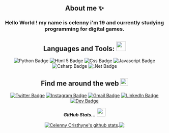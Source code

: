 <!-- HEADER -->
<div align=center>
  
## About me ✨  <br>
### Hello World ! my name is celenny i'm 19 and currently studying programming for digital games. 

## Languages and Tools: </a><img src="https://media.giphy.com/media/WUlplcMpOCEmTGBtBW/giphy.gif" width="30">

![Python Badge](https://img.shields.io/badge/Python-14354C?style=for-the-badge&logo=python&logoColor=white)
![Html 5 Badge](https://img.shields.io/badge/html5%20-%23E34F26.svg?&style=for-the-badge&logo=html5&logoColor=white)
![Css Badge](https://img.shields.io/badge/css3%20-%231572B6.svg?&style=for-the-badge&logo=css3&logoColor=white) 
![Javascript Badge](https://img.shields.io/badge/JavaScript-F7DF1E?style=for-the-badge&logo=javascript&logoColor=black)
![Csharp Badge](https://img.shields.io/badge/C%23-239120?style=for-the-badge&logo=c-sharp&logoColor=white)
![.Net Badge](https://img.shields.io/badge/.NET-5C2D91?style=for-the-badge&logo=.net&logoColor=white)

## Find me around the web <img src="https://github.com/TheDudeThatCode/TheDudeThatCode/blob/master/Assets/Earth.gif" width="24px"> 
[![Twitter Badge](https://img.shields.io/badge/Twitter-1DA1F2?style=for-the-badge&logo=twitter&logoColor=white)](https://twitter.com/celycodes) 
[![Instagram Badge](https://img.shields.io/badge/Instagram-E4405F?style=for-the-badge&logo=instagram&logoColor=white)](https://instagram.com/celycodes)
[![Gmail Badge](https://img.shields.io/badge/Gmail-D14836?style=for-the-badge&logo=gmail&logoColor=white)](mailto:celycristhyne@gmail.com)
[![LinkedIn Badge](https://img.shields.io/badge/LinkedIn-0077B5?style=for-the-badge&logo=linkedin&logoColor=white)](https://www.linkedin.com/in/celenny/)
[![Dev Badge](https://img.shields.io/badge/dev.to-0A0A0A?style=for-the-badge&logo=dev.to&logoColor=white)](https://dev.to/celenny)

 <i><b>GitHub Stats...</b></i> <img src="https://user-images.githubusercontent.com/5679180/79618120-0daffb80-80be-11ea-819e-d2b0fa904d07.gif" width="27px">
 
<a href="https://github.com/celenny/github-readme-stats">
  <img align="center" src="https://github-readme-stats.anuraghazra1.vercel.app/api?username=celenny&show_icons=true&include_all_commits=true&theme=midnight-purple" alt="Celenny Cristhyne's github stats"/>
</a> 
<a href="https://github.com/celenny/github-readme-stats">
  <!-- Change the `github-readme-stats.anuraghazra1.vercel.app` to `github-readme-stats.vercel.app`  -->
  <img align="center" src="https://github-readme-stats.vercel.app/api/top-langs/?username=celenny&layout=compact&theme=midnight-purple" />
</a>
</div>
<!--
**celenny/celenny** is a ✨ _special_ ✨ repository because its `README.md` (this file) appears on your GitHub profile.

Here are some ideas to get you started:

- 🔭 I’m currently working on ...
- 🌱 I’m currently learning ...
- 👯 I’m looking to collaborate on ...
- 🤔 I’m looking for help with ...
- 💬 Ask me about ...
- 📫 How to reach me: ...
- 😄 Pronouns: ...
- ⚡ Fun fact: ...
-->
